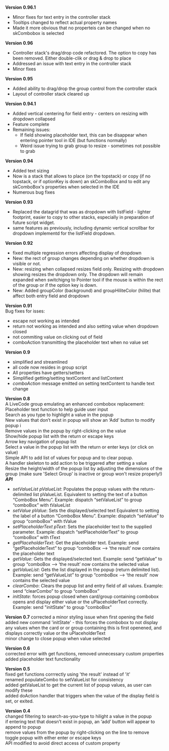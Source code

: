 **Version 0.96.1**  
- Minor fixes for text entry in the controller stack
- Tooltips changed to reflect actual property names
- Made it more obvious that no properteis can be changed when no skCombobox is selected
  
**Version 0.96**  
- Controller stack's drag/drop code refactored. The option to copy has been removed. Either double-clik or drag & drop to place
- Addressed an issue with text entry in the controller stack
- Minor fixes

**Version 0.95**  
- Added ability to drag/drop the group control from the controller stack
- Layout of controller stack cleared up

**Version 0.94.1**  
- Added vertical centering for field entry - centers on resizing with dropdown collapsed
- Feature complete
- Remaining issues:
  - If field showing placeholder text, this can be disappear when entering pointer tool in IDE (but functions normally)
  - Weird issue trying to grab group to resize - sometimes not possible to grab

**Version 0.94**  
- Added text sizing
- Now is a stack that allows to place (on the topstack) or copy (if no topstack, or if optionKey is down) an skComboBox and to edit any skComboBox's properties when selected in the IDE
- Numerous bug fixes

**Version 0.93**  
- Replaced the datagrid that was as dropdown with listField - lighter footprint, easier to copy to other stacks, especially in preparation of future script widget.
- same features as previously, including dynamic vertical scrollbar for dropdown implementd for the listField dropdown.

**Version 0.92**  
- fixed multiple regression errors affecting display of dropdown
- New: the rect of group changes depending on whether dropdown is visible or not.
- New: resizing when collapsed resizes field only. Resizing with dropdown showing resizes the dropdown only. The dropdown will remain expanded when switchigng to Pointer tool if the mouse is within the rect of the group or if the option key is down.
- New: Added groupColor (background) and groupHiliteColor (hilite) that affect both entry field and dropdown

  
**Version 0.91**  
Bug fixes for isses:  
- escape not working as intended
- return not working as intended and also setting value when dropdown closed
- not commiting value on clicking out of field
- comboAction transmitting the placeholder text when no value set
  
**Version 0.9**  
- simplified and streamlined
- all code now resides in group script
- All properties have getters/setters
- Simplified getting/setting textContent and listContent
- _comboAction_ message emitted on setting textContent to handle text change
  
  
**Version 0.8**  
A LiveCode group emulating an enhanced combobox replacement:  
Placeholder text function to help guide user input  
Search as you type to highlight a value in the popup  
New values that don’t exist in popup will show an ‘Add’ button to modify popup i  
Remove values in the popup by right-clicking on the value  
Show/hide popup list with the return or escape keys  
Arrow key navigation of popup list  
Select a value in the popup list with the return or enter keys (or click on value)  
Simple API to add list of values for popup and to clear popup.  
A handler skeleton to add action to be triggered after setting a value  
Resize the height/width of the popup list by adjusting the dimensions of the group (make sure 'Select Group' is inactive or group won't resize properly!)  
_**API**_
- _setValueList pValueList_: Populates the popup values with the return-delimited list pValueList. Equivalent to setting the text of a button “ComboBox Menu”. Example: dispatch “setValueList” to group “comboBox” with tValueList  
- _setValue pValue_: Sets the displayed/selected text Equivalent to setting the label of a button “ComboBox Menu”. Example: dispatch “setValue” to group “comboBox" with tValue  
- _setPlaceholderText pText_: Sets the placeholder text to the supplied parameter. Example: dispatch “setPlaceholderText” to group “comboBox” with tText  
- _getPlaceholderText_: Get the placeholder text. Example: send “getPlaceholderText” to group “comboBox —> ‘the result’ now contains the placeholder text  
- _getValue_: Gets the displayed/selected text. Example: send “getValue” to group “comboBox —> ‘the result’ now contains the selected value  
- _getValueList_: Gets the list displayed in the popup (return delimited list). Example: send “getValueList” to group “comboBox —> ‘the result' now contains the selected value  
- _clearCombo_: Clears the popup list and entry field of all values. Example: send “clearCombo” to group “comboBox”  
- _initState_: forces popup closed when card/group containing combobox opens and display either value or the uPlaceholderText correctly. Example: send "initState" to group "comboBox"  

**Version 0.7**
corrected a minor styling issue when first opening the field  
added new command 'initState' - this forces the combobox to not display any values when the card or or group containing this is first openened, and displays correctly value or the uPlaceholderText  
minor change to close popup when value selected  
  
**Version 0.6**  
corrected error with get functions, removed unnecessary custom properties  
added placeholder text functionality  

**Version 0.5**  
fixed get functions corrrectly using 'the result' instead of 'it'  
renamed populateCombo to setValueList for consistency  
added getValueList to get the current list of popup values, as user can modify these  
added doAction handler that triggers when the value of the display field is set, or exited.  

**Version 0.4**  
changed filtering to search-as-you-type to hilight a value in the popup  
if entering text that doesn’t exist in popup, an ‘add’ button will appear to append to popup  
remove values from the popup by right-clicking on the line to remove  
toggle popup with either enter or escape keys  
API modified to avoid direct access of custom property  
